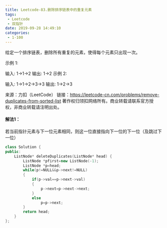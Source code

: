 ```yaml
---
title: Leetcode-83.删除排序链表中的重复元素
tags:
 - Leetcode
 - 双指针
date: 2019-09-28 14:49:10
categories:
 - 1-100
---
```


给定一个排序链表，删除所有重复的元素，使得每个元素只出现一次。

<!--more-->

示例 1:

输入: 1->1->2
输出: 1->2
示例 2:

输入: 1->1->2->3->3
输出: 1->2->3

来源：力扣（LeetCode）
链接：https://leetcode-cn.com/problems/remove-duplicates-from-sorted-list
著作权归领扣网络所有。商业转载请联系官方授权，非商业转载请注明出处。

#### 解法1：

若当前指针元素与下一位元素相同，则这一位直接指向下一位的下一位（及跳过下一位）

```c++
class Solution {
public:
    ListNode* deleteDuplicates(ListNode* head) {
        ListNode *pfirst=new ListNode(-1);
        ListNode *p=head;
        while(p!=NULL&&p->next!=NULL)
        {
            if(p->val==p->next->val)
            {
                p->next=p->next->next;
            }
            else
                p=p->next;
        }
        return head;
    }
};
```

